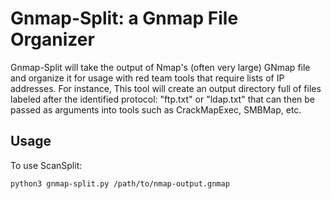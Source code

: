 # Gnmap-Split: a Gnmap File Organizer
Gnmap-Split will take the output of Nmap's (often very large) GNmap file and organize it for usage with red team tools that require lists of IP addresses. For instance, This tool will create an output directory full of files labeled after the identified protocol: "ftp.txt" or "ldap.txt" that can then be passed as arguments into tools such as CrackMapExec, SMBMap, etc.

## Usage
To use ScanSplit:
```bash
python3 gnmap-split.py /path/to/nmap-output.gnmap
```
